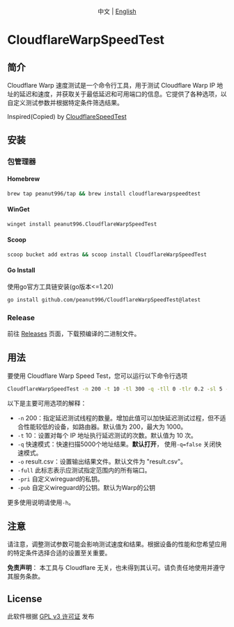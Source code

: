 <p align="center">
   <br>  中文 | <a href="README_EN.md">English</a>
</p>

# CloudflareWarpSpeedTest

## 简介
Cloudflare Warp 速度测试是一个命令行工具，用于测试 Cloudflare Warp IP 地址的延迟和速度，并获取关于最低延迟和可用端口的信息。它提供了各种选项，以自定义测试参数并根据特定条件筛选结果。

Inspired(Copied) by [CloudflareSpeedTest](https://github.com/XIU2/CloudflareSpeedTest)

## 安装

### 包管理器
#### Homebrew
```bash
brew tap peanut996/tap && brew install cloudflarewarpspeedtest
```

#### WinGet
```bash
winget install peanut996.CloudflareWarpSpeedTest
```

#### Scoop
```bash
scoop bucket add extras && scoop install CloudflareWarpSpeedTest
```

#### Go Install
使用go官方工具链安装(go版本<=1.20)

```bash
go install github.com/peanut996/CloudflareWarpSpeedTest@latest
```

### Release
前往 [Releases](https://github.com/peanut996/CloudflareWarpSpeedTest/releases) 页面，下载预编译的二进制文件。


## 用法
要使用 Cloudflare Warp Speed Test，您可以运行以下命令行选项

```bash
CloudflareWarpSpeedTest -n 200 -t 10 -tl 300 -q -tll 0 -tlr 0.2 -sl 5 -p 10 -f ip.txt -ip 1.1.1.1 -o result.csv -full
```

以下是主要可用选项的解释：

  + `-n`    200：指定延迟测试线程的数量。增加此值可以加快延迟测试过程，但不适合性能较低的设备，如路由器。默认值为 200，最大为 1000。
  + `-t`    10：设置对每个 IP 地址执行延迟测试的次数。默认值为 10 次。
  + `-q`    快速模式：快速扫描5000个地址结果。**默认打开**， 使用`-q=false` 关闭快速模式。
  + `-o`    result.csv：设置输出结果文件。默认文件为 "result.csv"。
  + `-full` 此标志表示应测试指定范围内的所有端口。
  + `-pri`  自定义wireguard的私钥。
  + `-pub`  自定义wireguard的公钥。默认为Warp的公钥

更多使用说明请使用`-h`。

## 注意

请注意，调整测试参数可能会影响测试速度和结果。根据设备的性能和您希望应用的特定条件选择合适的设置至关重要。

**免责声明**： 本工具与 Cloudflare 无关，也未得到其认可。请负责任地使用并遵守其服务条款。

## License

此软件根据 [GPL v3 许可证](LICENSE) 发布